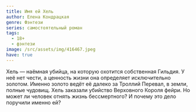 ```yaml
---
title: Имя ей Хель
author: Елена Кондрацкая
genre: Фэнтези
series: самостоятельный роман
tags:
  - 18+
  - фэнтези
image: /src/assets/img/416467.jpeg
have: true
---
```

Хель — наёмная убийца, на которую охотится собственная Гильдия. У неё нет чести, а ценность жизни она определяет исключительно золотом. Именно золото ведёт её далеко за Троллий Перевал, в земли, полные чудовищ. Хель заказали убийство Верховного Короля фейри. Но может ли человек отнять жизнь бессмертного? И почему это дело поручили именно ей?
